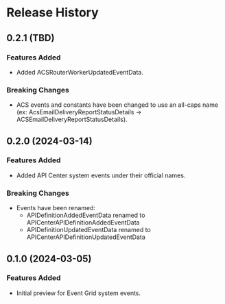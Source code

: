 # Release History

## 0.2.1 (TBD)

### Features Added

- Added ACSRouterWorkerUpdatedEventData.

### Breaking Changes

- ACS events and constants have been changed to use an all-caps name (ex: AcsEmailDeliveryReportStatusDetails -> ACSEmailDeliveryReportStatusDetails).

## 0.2.0 (2024-03-14)

### Features Added

- Added API Center system events under their official names.

### Breaking Changes

- Events have been renamed:
  - APIDefinitionAddedEventData renamed to APICenterAPIDefinitionAddedEventData
  - APIDefinitionUpdatedEventData renamed to APICenterAPIDefinitionUpdatedEventData

## 0.1.0 (2024-03-05)

### Features Added

- Initial preview for Event Grid system events.
